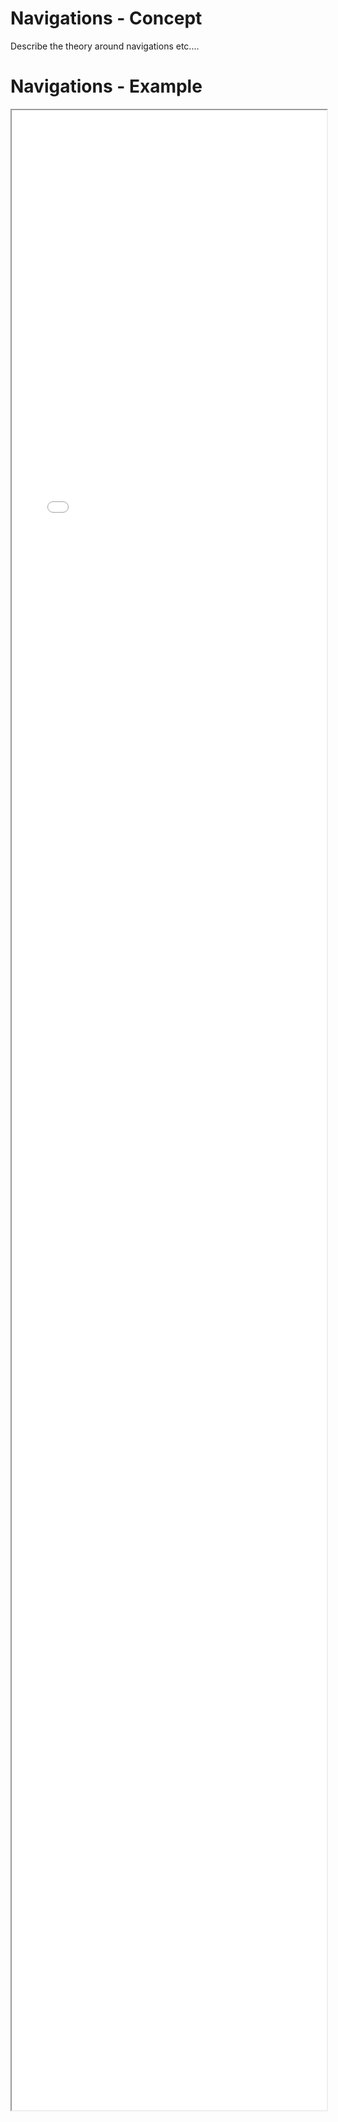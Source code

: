 

# Navigations - Concept

Describe the theory around navigations etc.... 

# Navigations - Example 

<iframe src="./Part 1 - Theory/1.UI Design/Navigations/index.html" style="width: 100%; height: 80vh;"/>  

# Navigations - Analysis


## Bad things to point out

* The branding doesn't take us back to the home page
* Theres no active indicator
* Doesn't have any form of UI hints as to where you came from. Typically your breadcrumbs would provide these hints.

## Reading material




